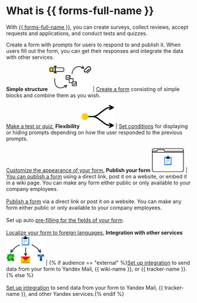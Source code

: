 # What is {{ forms-full-name }}

With [{{ forms-full-name }}](go-to-forms.md), you can create surveys, collect reviews, accept requests and applications, and conduct tests and quizzes.

Create a form with prompts for users to respond to and publish it. When users fill out the form, you can get their responses and integrate the data with other services.

**Simple structure**
![](../_assets/forms/visio/forms-blocks.png) | [Create a form](new-form.md) consisting of simple blocks and 
combine them as you wish.<br/><br/>[Make a test or quiz.](tests.md)
**Flexibility**
![](../_assets/forms/visio/conditions.png) | [Set conditions](add-questions.md#section_q2t_zqz_sbb) for displaying or hiding prompts depending on how the user responded to the previous prompts.<br/><br/>[Customize the appearance of your form.](appearance.md)
**Publish your form**
![](../_assets/forms/visio/publish.png) | [You can publish a form](publish.md) using a direct link, post it on a website, or embed it in a wiki page. You can make any form either public or only available to your company employees.<br/><br/>[Publish a form](publish.md) via a direct link or post it on a website. You can make any form either public or only available to your company employees.<br/><br/>Set up auto [pre-filling for the fields of your form](pre-fill.md).<br/><br/>[Localize your form to foreign languages.](localize.md)
**Integration with other services**
![](../_assets/forms/visio/integration.png) | {% if audience == "external" %}[Set up integration](notifications.md) to send data from your form to Yandex Mail, {{ wiki-name }}, or {{ tracker-name }}.{% else %}<br/><br/>[Set up integration](notifications.md) to send data from your form to Yandex Mail, {{ tracker-name }}, and other Yandex services.{% endif %}


